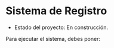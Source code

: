 <h1> Sistema de Registro</h1>  

- Estado del proyecto: En construcción.

Para ejecutar el sistema, debes poner:

```npm install react´´´
